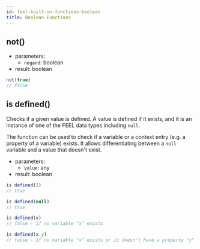 ```yaml
---
id: feel-built-in-functions-boolean
title: Boolean Functions
---
```


## not()

* parameters:
  * `negand`: boolean
* result: boolean

```js
not(true)
// false
```

## is defined()

Checks if a given value is defined. A value is defined if it exists, and it is an instance of one of the FEEL data types including `null`.

The function can be used to check if a variable or a context entry (e.g. a property of a variable) exists. It allows differentiating between a `null` variable and a value that doesn't exist.   

* parameters:
  * `value`: any
* result: boolean

```js
is defined(1)
// true

is defined(null)
// true

is defined(x)
// false - if no variable "x" exists

is defined(x.y)
// false - if no variable "x" exists or it doesn't have a property "y"
```
